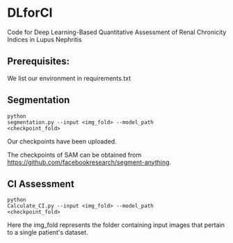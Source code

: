 # DLforCI
Code for Deep Learning-Based Quantitative Assessment of Renal Chronicity Indices in Lupus Nephritis

## Prerequisites:

We list our environment in requirements.txt

## Segmentation
<code data-enlighter-language="raw" class="EnlighterJSRAW">python segmentation.py --input <img_fold> --model_path <checkpoint_fold> </code>  

Our checkpoints have been uploaded.  

The checkpoints of SAM can be obtained from https://github.com/facebookresearch/segment-anything.  

## CI Assessment
<code data-enlighter-language="raw" class="EnlighterJSRAW">python Calculate_CI.py --input <img_fold> --model_path <checkpoint_fold> </code>  

Here the img_fold represents the folder containing input images that pertain to a single patient's dataset.
